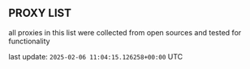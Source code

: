 ## PROXY LIST

all proxies in this list were collected from open sources and tested for functionality

last update: `2025-02-06 11:04:15.126258+00:00` UTC